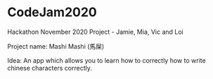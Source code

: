 # CodeJam2020
Hackathon November 2020 Project - Jamie, Mia, Vic and Loi

Project name: Mashi Mashi (馬屎)

Idea: An app which allows you to learn how to correctly how to write chinese characters correctly.

